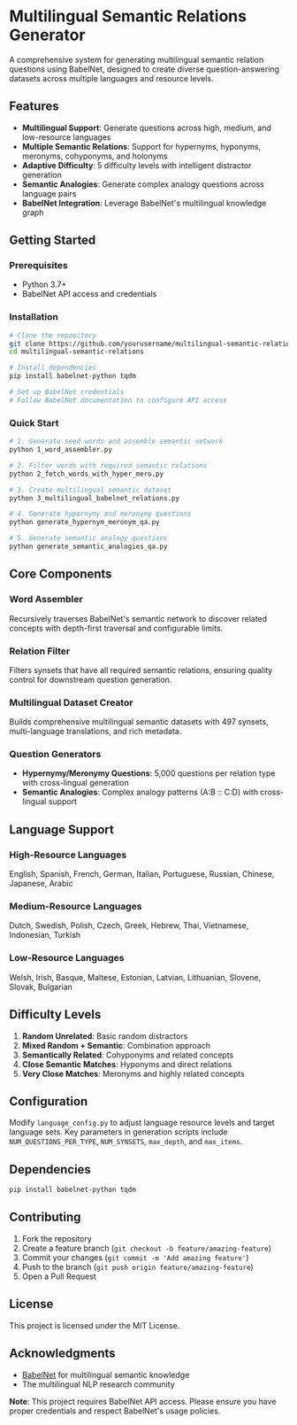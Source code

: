 # Multilingual Semantic Relations Generator

A comprehensive system for generating multilingual semantic relation questions using BabelNet, designed to create diverse question-answering datasets across multiple languages and resource levels.

## Features

- **Multilingual Support**: Generate questions across high, medium, and low-resource languages
- **Multiple Semantic Relations**: Support for hypernyms, hyponyms, meronyms, cohyponyms, and holonyms
- **Adaptive Difficulty**: 5 difficulty levels with intelligent distractor generation
- **Semantic Analogies**: Generate complex analogy questions across language pairs
- **BabelNet Integration**: Leverage BabelNet's multilingual knowledge graph

## Getting Started

### Prerequisites

- Python 3.7+
- BabelNet API access and credentials

### Installation

```bash
# Clone the repository
git clone https://github.com/yourusername/multilingual-semantic-relations.git
cd multilingual-semantic-relations

# Install dependencies
pip install babelnet-python tqdm

# Set up BabelNet credentials
# Follow BabelNet documentation to configure API access
```

### Quick Start

```bash
# 1. Generate seed words and assemble semantic network
python 1_word_assembler.py

# 2. Filter words with required semantic relations
python 2_fetch_words_with_hyper_mero.py

# 3. Create multilingual semantic dataset
python 3_multilingual_babelnet_relations.py

# 4. Generate hypernymy and meronymy questions
python generate_hypernym_meronym_qa.py

# 5. Generate semantic analogy questions
python generate_semantic_analogies_qa.py
```

## Core Components

### Word Assembler
Recursively traverses BabelNet's semantic network to discover related concepts with depth-first traversal and configurable limits.

### Relation Filter
Filters synsets that have all required semantic relations, ensuring quality control for downstream question generation.

### Multilingual Dataset Creator
Builds comprehensive multilingual semantic datasets with 497 synsets, multi-language translations, and rich metadata.

### Question Generators
- **Hypernymy/Meronymy Questions**: 5,000 questions per relation type with cross-lingual generation
- **Semantic Analogies**: Complex analogy patterns (A:B :: C:D) with cross-lingual support

## Language Support

### High-Resource Languages
English, Spanish, French, German, Italian, Portuguese, Russian, Chinese, Japanese, Arabic

### Medium-Resource Languages
Dutch, Swedish, Polish, Czech, Greek, Hebrew, Thai, Vietnamese, Indonesian, Turkish

### Low-Resource Languages
Welsh, Irish, Basque, Maltese, Estonian, Latvian, Lithuanian, Slovene, Slovak, Bulgarian

## Difficulty Levels

1. **Random Unrelated**: Basic random distractors
2. **Mixed Random + Semantic**: Combination approach
3. **Semantically Related**: Cohyponyms and related concepts
4. **Close Semantic Matches**: Hyponyms and direct relations
5. **Very Close Matches**: Meronyms and highly related concepts

## Configuration

Modify `language_config.py` to adjust language resource levels and target language sets. Key parameters in generation scripts include `NUM_QUESTIONS_PER_TYPE`, `NUM_SYNSETS`, `max_depth`, and `max_items`.

## Dependencies

```bash
pip install babelnet-python tqdm
```

## Contributing

1. Fork the repository
2. Create a feature branch (`git checkout -b feature/amazing-feature`)
3. Commit your changes (`git commit -m 'Add amazing feature'`)
4. Push to the branch (`git push origin feature/amazing-feature`)
5. Open a Pull Request

## License

This project is licensed under the MIT License.

## Acknowledgments

- [BabelNet](https://babelnet.org/) for multilingual semantic knowledge
- The multilingual NLP research community

**Note**: This project requires BabelNet API access. Please ensure you have proper credentials and respect BabelNet's usage policies.